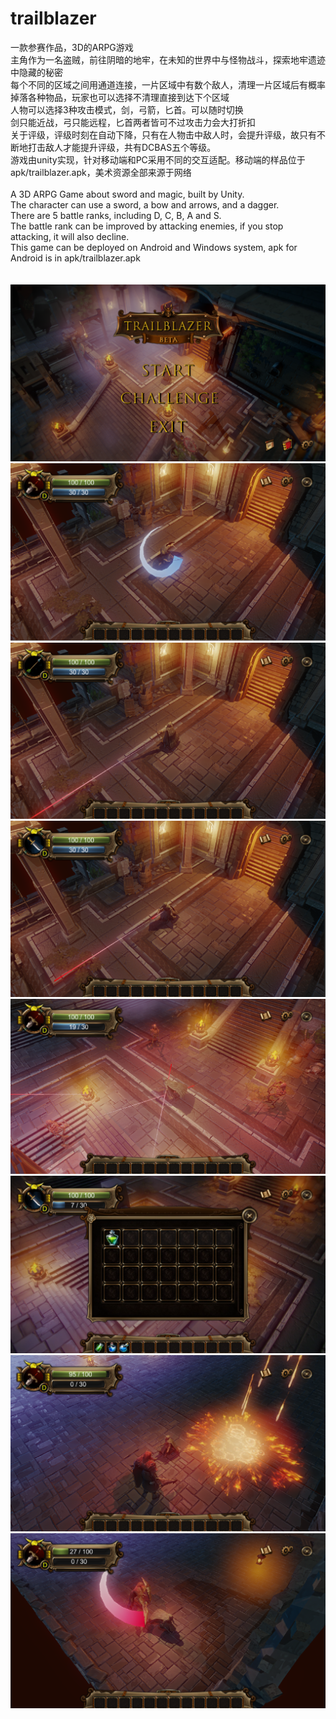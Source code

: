 # trailblazer

一款参赛作品，3D的ARPG游戏</br>
主角作为一名盗贼，前往阴暗的地牢，在未知的世界中与怪物战斗，探索地牢遗迹中隐藏的秘密</br>
每个不同的区域之间用通道连接，一片区域中有数个敌人，清理一片区域后有概率掉落各种物品，玩家也可以选择不清理直接到达下个区域</br>
人物可以选择3种攻击模式，剑，弓箭，匕首。可以随时切换</br>
剑只能近战，弓只能远程，匕首两者皆可不过攻击力会大打折扣</br>
关于评级，评级时刻在自动下降，只有在人物击中敌人时，会提升评级，故只有不断地打击敌人才能提升评级，共有DCBAS五个等级。</br>
游戏由unity实现，针对移动端和PC采用不同的交互适配。移动端的样品位于apk/trailblazer.apk，美术资源全部来源于网络</br>
</br>
A 3D ARPG Game about sword and magic, built by Unity.</br>
The character can use a sword, a bow and arrows, and a dagger.<br/>
There are 5 battle ranks, including D, C, B, A and S.<br/>
The battle rank can be improved by attacking enemies, if you stop attacking, it will also decline. <br/>
This game can be deployed on Android and Windows system, apk for Android is in apk/trailblazer.apk <br/>
</br>
</br>
![图](pic/图片1.png)
![图](pic/图片2.png)
![图](pic/图片3.png)
![图](pic/图片4.png)
![图](pic/图片5.png)
![图](pic/图片6.png)
![图](pic/图片7.png)
![图](pic/图片8.png)
